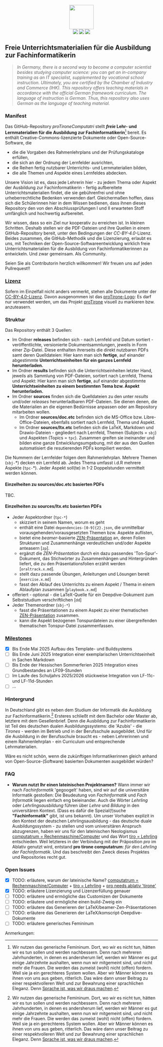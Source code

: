 
<!--
% This file is part of the Open Source project 'proTironeComputatri'
% (c) 2025 Karsten Reincke (https://github.com/kreincke/proTironeComputatri)
% It is distributed under the terms of the Creative Commons license
% CC-BY-4.0 (= https://creativecommons.org/licenses/by/4.0/)
-->


<!-- LTeX:Language=de-DE -->

<p align="center">
  <a href="https://github.com/kreincke/proTironeComputatri/"><img src="logo.png" height="80"></a><br />
  <a href="https://github.com/kreincke/proTironeComputatri/commits/" title="Last Commit"><img src="https://img.shields.io/github/last-commit/kreincke/proScientia.ltx?style=flat"></a>
  <a href="https://github.com/kreincke/proTironeComputatri/issues" title="Open Issues"><img src="https://img.shields.io/github/issues/kreincke/proScientia.ltx?style=flat"></a>  
  <a href="https://github.com/kreincke/proTironeComputatri/blob/master/LICENSING.md" title="License"><img src="https://img.shields.io/badge/License-CC_BY_4.0-blue.svg?style=flat"></a>
</p>


## Freie Unterrichtsmaterialien für die Ausbildung zur Fachinformatikerin

<!-- LTeX:Language=en-US -->

> *In Germany, there is a second way to become a computer scientist besides studying computer science: you can get an in-company training as an IT specialist, supplemented by vocational school instruction. Ultimately, you are certified by the Chamber of Industry and Commerce (IHK). This repository offers teaching materials in accordance with the official German framework curriculum. The language of instruction is German. Thus, this repository also uses German as the language of teaching material.* 

<!-- LTeX:Language=de-DE -->

### Manifest

Das GitHub-Repository *proTironeComputatri* stellt **_freie_ Lehr- und Lernmaterialien für die Ausbildung zur Fachinformatikerin**[^1] bereit. Es enthält Creative-Commons-lizenzierte Dokumente oder Open-Source-Software, die

* die die Vorgaben des Rahmenlehrplans und der Prüfungskataloge erfüllen,
* die sich an der Ordnung der Lernfelder ausrichten,
* die Reihen fertig nutzbarer Unterrichts- und Lernmaterialien bilden,
* die alle Themen und Aspekte eines Lernfeldes abdecken.  

Unsere Vision ist es, dass jede Lehrerin hier - zu jedem Thema oder Aspekt der Ausbildung zur Fachinformatikerin - fertig aufbereitete Unterrichtsmaterialien findet, die sie gebührenfrei und ohne urheberrechtliche Bedenken verwenden darf. Gleichermaßen hoffen, dass sich die Schülerinnen hier in dem Wissen bedienen, dass ihnen dieses Repository den von den Abschlussprüfungen I und II erwarteten Stoff umfänglich und hochwertig aufbereitet.

Wir wissen, dass so ein Ziel nur kooperativ zu erreichen ist. In kleinen Schritten. Deshalb stellen wir die PDF-Dateien und ihre Quellen in einem GitHub-Repository bereit, unter den Bedingungen der *CC-BY-4.0*-Lizenz. Beides zusammen, die GitHub-Methodik und die Lizenzierung, erlaubt es uns, mit Techniken der Open-Source-Softwareentwicklung wirklich freie Unterrichtsmaterialien für die Ausbildung von Fachinformatikerinnen zu entwickeln. Und zwar gemeinsam. Als Community.

Seien Sie als Contributorin herzlich willkommen! Wir freuen uns auf jeden Pullrequest!!

### [Lizenz](https://github.com/kreincke/proTironeComputatri/blob/main/LICENSING.md) 

Sofern im Einzelfall nicht anders vermerkt, stehen alle Dokumente unter der [CC-BY-4.0-Lizenz](https://creativecommons.org/licenses/by/4.0/deed.de). Davon ausgenommen ist das [proTirone-Logo](https://github.com/kreincke/proTironeComputatri/blob/main/logo.png): Es darf nur verwendet werden, um das Projekt [proTirone](https://github.com/kreincke/proTironeComputatri/) visuell zu markieren bzw. anzuteasern.

### Struktur

Das Repository enthält 3 Quellen:

* Im Ordner **releases** befinden sich - nach Lernfeld und Datum sortiert - veröffentlichte, versionierte Dokumentsammlungen, jeweils in Form einer Zip-Datei. Diese enthalten ihrerseits die direkt nutzbaren PDFs samt deren Quelldateien: Hier kann man sich **fertige**, auf einander abgestimmte **Unterrichtseinheiten für ein ganzes Lernfeld herunterladen.**
* Im Ordner **results** befinden sich die Unterrichtseinheiten letzter Hand, jeweils als Sammlung von PDF-Dateien, sortiert nach Lernfeld, Thema und Aspekt: Hier kann man sich **fertige**, auf einander abgestimmte **Unterrichtseinheiten zu einem bestimmten Tema bzw. Aspekt herunterladen.**
* Im Ordner **sources** finden sich die Quelldateien zu den unter *results* und/oder *releases* herunterladbaren PDF-Dateien. Sie dienen denen, die die Materialien an die eigenen Bedürnisse anpassen oder am Repository mitarbeiten wollen.
  * Im Ordner **sources/doc.etc** befinden sich die MS-Office bzw. Libre-Office-Dateien, ebenfalls sortiert nach Lernfeld, Thema und Aspekt.
  * Im Ordner **sources/ltx.etc** befinden sich die LaTeX, Markdown und Drawio-Dateien - gegliedert nach Lernfeld, Themen (Subjects = `sbj`) und Aspekten (Topics = `tpc`). Zusammen greifen sie ineinander und bilden eine ganze Entwicklungsumgebung, mit der aus den Quellen automatisiert die resutierenden PDFs kompiliert werden.

Die Nummern der Lernfelder folgen dem Rahmenlehrplan. Mehrere Themen (`sbj-`\*) decken ein Lernfeld ab. Jedes Thema umfasst i.d.R mehrere Aspekte (`tpc-`\*). Jeder Aspekt soll(te) in 1-2 Doppelstunden vermittelt werden können.

#### Einzelheiten zu **sources/doc.etc** basierten PDFs

TBC.

#### Einzelheiten zu **sources/ltx.etc** basierten PDFs

* Jeder Aspektordner (`tpc-*`)
  * skizziert in seinem Namen, worum es geht
  * enthält eine Datei `dependencies-[0-9]{2}.json`, die unmittelbar vorausgehenden/vorausgesetzten Themen bzw. Aspekte auflisten,
  * bietet eine *beamer*-basierte [ZEN-Präsentation](https://www.amazon.de/Zen-oder-die-Kunst-Präsentation/dp/3864907594) an, deren Folien Strukturen und Zusammenhänge verdeutlichen und/oder Aspekte anteasern [`zp`]. 
  * ergänzt die *ZEN-Präsentation* durch ein dazu passendes 'Ton-Spur'-Dokument, das Stichwörter zu Zusammenhängen und Hintergründen liefert, die zu den Präsentationsfolien erzählt werden  [`oraltrack.x.md`].
  * stellt dazu passende Übungen, Anleitungen und Lösungen bereit [`exercise.x.md`]
  * fasst den Ablauf des Unterrichts zu einem Aspekt / Thema in einem Ablaufplan zusammen [`playbook.x.md`]
 * offeriert - optional - die LaTeX-Quelle für ein Deepdive-Dokument zum Selbststudium verschriftlichen [`dd`]
* Jeder Themenordner (`sbj-*`) 
  * fasst die Präsentationen zu einem Aspekt zu einer thematischen [ZEN-Präsentation](https://www.amazon.de/Zen-oder-die-Kunst-Präsentation/dp/3864907594) zusammen.
  * kann die Aspekt bezogenen Tonspurdateien zu einer übergreifenden thematischen Tonspur-Datei zusammenfassen.

### [Milestones](https://github.com/kreincke/proTironeComputatri/blob/main/BACKLOG.md)

* [X] Bis Ende Mai 2025 Aufbau des Template- und Buildsystems
* [ ] Bis Ende Juni 2025 Integration einer exemplarischen Unterrichtseinheit in Sachen Markdown
* [ ] Bis Ende der Hessischen Sommerferien 2025 Integration eines Grundbestandes an LF09-Stunden
* [ ] Im Laufe des Schuljahrs 2025/2026 stückweise Integration von LF-11c- und LF-11d-Stunden
* [ ] ...

### Hintergrund

In Deutschland gibt es neben dem Studium der Informatik die Ausbildung zur Fachinformatikerin.[^1] Ersteres schließt mit dem Bachelor oder Master ab, letztere mit dem Gesellenbrief. Denn die Ausbildung zur Fachinformatikerin ist Teil des deutschen dualen Ausbildungssystems: die 'Azubis' - die *Tirones* - werden im Betrieb und in der Berufsschule ausgebildet. Und für die Ausbildung in der Berufsschule braucht es - neben Lehrerinnen und einem Rahmenlehrplan - ein Curriculum und entsprechende Lehrmaterialien.

Wäre es nicht schön, wenn die zukünftigen Informatikerinnen gleich anhand von Open-Source-(Software) basierten Dokumenten ausgebildet würden?

### FAQ
* **Warum nutzt Ihr einen lateinischen Projektnamen?** Wann immer wir nach *Fachinformatik* 'gegoogelt' haben, sind wir auf die universitäre Informatik gestoßen: Die Beudeutung von *Fachinformatik* und *Fach Informatik* liegen einfach eng beieinander. Auch die Wörter *Lehrling* oder *Lehrlingsausbildung* führen über *Lehre* und *Bildung* in den universitären Kontext. (Dass es dafür die Spezial(!)suche __"__Fachinformatik__"__ gibt, ist uns bekannt). Um unser Vorhaben explizit in den Kontext der deutschen Lehrlingsausbildung - das deutsche duale Ausbildungssystem - zu stellen und vom universitären Anspruch abzugrenzen, haben wir uns für den lateinischen Neologismus [computatrum = Rechenmaschine/Computer](https://www.latin-is-simple.com/de/vocabulary/noun/6131/) und das Wort [tiro = Lehrling](https://de.pons.com/übersetzung-2/latein-deutsch/tiro) entschieden. Weil letzteres in der Verbindung mit der Präposition *pro* im Ablativ genutzt wird, entstand **pro tirone computatrum**: *für den Lehrling der Fachinformatik*. Und das beschreibt den Zweck dieses Projektes und Repositories recht gut.

### Open Issues

* [X] TODO: erläutere, warum der lateinische Name? [computatrum = Rechenmaschine/Computer](https://www.latin-is-simple.com/de/vocabulary/noun/6131/) + [tiro = Lehrling](https://de.pons.com/übersetzung-2/latein-deutsch/tiro) + [pro needs ablativ 'tirone'](https://de.wikibooks.org/wiki/Latein/_Grammatik/_Satzlehre/_Präpositionen/_Präpositionen_mit_Ablativ)
* [X] TODO: erläutere Lizenzierung und Lizenzerfüllung genauer
* [ ] TODO: erläutere und ermögliche das Customizen der Dokumente
* [ ] TODO: erläutere und ermögliche einen build-Zweig ein
* [ ] TODO: erläutere das Generieren der LaTeX/beamer-Zen-Präsentationen
* [ ] TODO: erläutere das Generieren der LaTeX/komscript-Deepdive-Dokumente
* [ ] TODO: erläutere generisches Femininum

Anmerkungen:

[^1]: Wir nutzen das generische Femininum. Dort, wo wir es nicht tun, hätten wir es tun sollen und werden nachbessern. Denn nach mehreren Jahrhunderten, in denen es andersherum lief, werden wir Männer es gut einige Jahrzehnte aushalten, wenn nun wir mitgemeint sind, und nicht mehr die Frauen. Die werden das zumeist (wohl) nicht (offen) fordern. Weil sie ja ein gerechteres System wollen. Aber wir Männer können es ihnen von uns aus geben, ritterlich. Das wäre dann unser Beitrag zu einer respektvolleren Welt und zur Bewahrung einer sprachlichen Eleganz. Denn [Sprache ist, was wir draus machen](https://www.amazon.de/Sprache-ist-was-draus-machst/dp/342644612X/).
